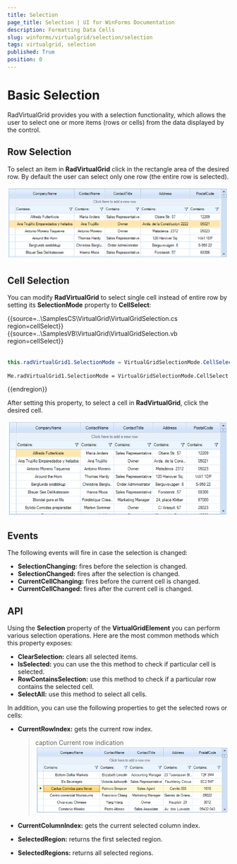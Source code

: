 ```yaml
---
title: Selection 
page_title: Selection | UI for WinForms Documentation
description: Formatting Data Cells
slug: winforms/virtualgrid/selection/selection
tags: virtualgrid, selection
published: True
position: 0
---
```



# Basic Selection

RadVirtualGrid provides you with a selection functionality, which allows the user to select one or more items (rows or cells) from the data displayed by the control.

## Row Selection 

To select an item in __RadVirtualGrid__ click in the rectangle area of the desired row. By default the user can select only one row (the entire row is selected). 

![virtualgrid-selection001](images/virtualgrid-selection001.png)


## Cell Selection
You can modify __RadVirtualGrid__ to select single cell instead of entire row by setting its __SelectionMode__ property to __CellSelect__:

{{source=..\SamplesCS\VirtualGrid\VirtualGridSelection.cs region=cellSelect}} 
{{source=..\SamplesVB\VirtualGrid\VirtualGridSelection.vb region=cellSelect}}
````C#
            
this.radVirtualGrid1.SelectionMode = VirtualGridSelectionMode.CellSelect;

````
````VB.NET
Me.radVirtualGrid1.SelectionMode = VirtualGridSelectionMode.CellSelect

```` 

{{endregion}}

After setting this property, to select a cell in __RadVirtualGrid__, click the desired cell.

![virtualgrid-selection002](images/virtualgrid-selection002.png)

## Events

The following events will fire in case the selection is changed:
* __SelectionChanging:__ fires before the selection is changed.
* __SelectionChanged:__ fires after the selection is changed.
* __CurrentCellChanging:__ fires before the current cell is changed.
* __CurrentCellChanged:__ fires after the current cell is changed.

## API

Using the __Selection__ property of the __VirtualGridElement__ you can perform various selection operations. Here are the most common methods which this property exposes:
* __ClearSelection:__ clears all selected items.
* __IsSelected:__ you can use the this method to check if particular cell is selected.
* __RowContainsSelection:__ use this method to check if a particular row contains the selected cell.
* __SelectAll:__ use this method to select all cells.

In addition, you can use the following properties to get the selected rows or cells:

* __CurrentRowIndex:__ gets the current row index.
	>caption Current row indication 
	![virtualgrid-selection003](images/virtualgrid-selection003.png)

* __CurrentColumnIndex:__ gets the current selected column index.
* __SelectedRegion:__ returns the first selected region.
* __SelectedRegions:__ returns all selected regions.
